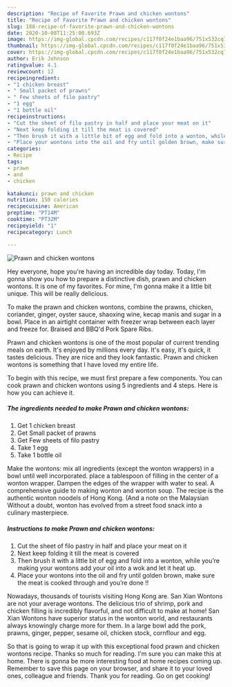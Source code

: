 ```yaml
---
description: "Recipe of Favorite Prawn and chicken wontons"
title: "Recipe of Favorite Prawn and chicken wontons"
slug: 188-recipe-of-favorite-prawn-and-chicken-wontons
date: 2020-10-08T11:25:00.693Z
image: https://img-global.cpcdn.com/recipes/c117f0f24e1baa96/751x532cq70/prawn-and-chicken-wontons-recipe-main-photo.jpg
thumbnail: https://img-global.cpcdn.com/recipes/c117f0f24e1baa96/751x532cq70/prawn-and-chicken-wontons-recipe-main-photo.jpg
cover: https://img-global.cpcdn.com/recipes/c117f0f24e1baa96/751x532cq70/prawn-and-chicken-wontons-recipe-main-photo.jpg
author: Erik Johnson
ratingvalue: 4.1
reviewcount: 12
recipeingredient:
- "1 chicken breast"
- " Small packet of prawns"
- " Few sheets of filo pastry"
- "1 egg"
- "1 bottle oil"
recipeinstructions:
- "Cut the sheet of filo pastry in half and place your meat on it"
- "Next keep folding it till the meat is covered"
- "Then brush it with a little bit of egg and fold into a wonton, while you’re making your wontons add your oil into a wok and let it heat up."
- "Place your wontons into the oil and fry until golden brown, make sure the meat is cooked through and you’re done !!"
categories:
- Recipe
tags:
- prawn
- and
- chicken

katakunci: prawn and chicken 
nutrition: 150 calories
recipecuisine: American
preptime: "PT14M"
cooktime: "PT32M"
recipeyield: "1"
recipecategory: Lunch

---
```



![Prawn and chicken wontons](https://img-global.cpcdn.com/recipes/c117f0f24e1baa96/751x532cq70/prawn-and-chicken-wontons-recipe-main-photo.jpg)

Hey everyone, hope you're having an incredible day today. Today, I'm gonna show you how to prepare a distinctive dish, prawn and chicken wontons. It is one of my favorites. For mine, I'm gonna make it a little bit unique. This will be really delicious.

To make the prawn and chicken wontons, combine the prawns, chicken, coriander, ginger, oyster sauce, shaoxing wine, kecap manis and sugar in a bowl. Place in an airtight container with freezer wrap between each layer and freeze for. Braised and BBQ&#39;d Pork Spare Ribs.

Prawn and chicken wontons is one of the most popular of current trending meals on earth. It's enjoyed by millions every day. It's easy, it's quick, it tastes delicious. They are nice and they look fantastic. Prawn and chicken wontons is something that I have loved my entire life.


To begin with this recipe, we must first prepare a few components. You can cook prawn and chicken wontons using 5 ingredients and 4 steps. Here is how you can achieve it.

<!--inarticleads1-->

##### The ingredients needed to make Prawn and chicken wontons:

1. Get 1 chicken breast
1. Get  Small packet of prawns
1. Get  Few sheets of filo pastry
1. Take 1 egg
1. Take 1 bottle oil


Make the wontons: mix all ingredients (except the wonton wrappers) in a bowl until well incorporated. place a tablespoon of filling in the center of a wonton wrapper. Dampen the edges of the wrapper with water to seal. A comprehensive guide to making wonton and wonton soup. The recipe is the authentic wonton noodels of Hong Kong. (And a note on the Malaysian Without a doubt, wonton has evolved from a street food snack into a culinary masterpiece. 

<!--inarticleads2-->

##### Instructions to make Prawn and chicken wontons:

1. Cut the sheet of filo pastry in half and place your meat on it
1. Next keep folding it till the meat is covered
1. Then brush it with a little bit of egg and fold into a wonton, while you’re making your wontons add your oil into a wok and let it heat up.
1. Place your wontons into the oil and fry until golden brown, make sure the meat is cooked through and you’re done !!


Nowadays, thousands of tourists visiting Hong Kong are. San Xian Wontons are not your average wontons. The delicious trio of shrimp, pork and chicken filling is incredibly flavorful, and not difficult to make at home! San Xian Wontons have superior status in the wonton world, and restaurants always knowingly charge more for them. In a large bowl add the pork, prawns, ginger, pepper, sesame oil, chicken stock, cornflour and egg. 

So that is going to wrap it up with this exceptional food prawn and chicken wontons recipe. Thanks so much for reading. I'm sure you can make this at home. There is gonna be more interesting food at home recipes coming up. Remember to save this page on your browser, and share it to your loved ones, colleague and friends. Thank you for reading. Go on get cooking!
